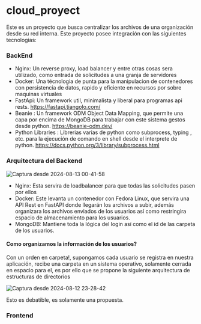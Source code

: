 # cloud_proyect

Este es un proyecto que busca centralizar los archivos de una organización desde su red interna.
Este proyecto posee integración con las siguientes tecnologias:

### BackEnd

- Nginx: Un reverse proxy, load balancer y entre otras cosas sera utilizado, como entrada de solicitudes a una granja de servidores
- Docker: Una técnologia de punta para la manipulacion de contenedores con persistencia de datos, rapido y eficiente en recursos por sobre maquinas virtuales
- FastApi: Un framework util, minimalista y liberal para programas api rests. https://fastapi.tiangolo.com/
- Beanie : Un framework ODM Object Data Mapping, que permite una capa por encima de MongoDB para trabajar con este sistema gestos desde python. https://beanie-odm.dev/
- Python Libraries : Librerias varias de python como subprocess, typing , etc. para la ejecución de comando en shell desde el interprete de python. https://docs.python.org/3/library/subprocess.html

### Arquitectura del Backend

![Captura desde 2024-08-13 00-41-58](https://github.com/user-attachments/assets/538d3d1e-cc6d-4215-88fd-fd5199967b39)

- Nginx: Esta servira de loadbalancer para que todas las solicitudes pasen por ellos
- Docker: Este levanta un contenedor con Fedora Linux, que servira una API Rest en FastAPI donde llegarán los archivos a subir, además organizara los archivos enviados de los usuarios así como restringira espacio de almacenamiento para los usuarios.
- MongoDB: Mantiene toda la lógica del login así como el id de las carpeta de los usuarios.

#### Como organizamos la información de los usuarios?

Con un orden en carpeta!, supongamos cada usuario se registra en nuestra aplicación,
recibe una carpeta en un sistema operativo, solamente cerrada en espacio para el, es por ello
que se propone la siguiente arquitectura de estructuras de directorios

![Captura desde 2024-08-12 23-28-42](https://github.com/user-attachments/assets/5ac4645d-7516-4338-806e-34c6073e516d)

Esto es debatible, es solamente una propuesta.

### Frontend
